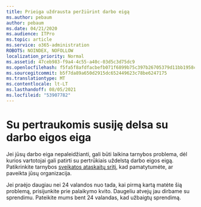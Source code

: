 ```yaml
---
title: Prieiga uždrausta peržiūrint darbo eigą
ms.author: pebaum
author: pebaum
ms.date: 04/21/2020
ms.audience: ITPro
ms.topic: article
ms.service: o365-administration
ROBOTS: NOINDEX, NOFOLLOW
localization_priority: Normal
ms.assetid: 47ceb983-f9a4-4c55-a40c-03d5c3d75dc9
ms.openlocfilehash: f5fa5f8afdfacbefb071f6899b75c397b26705379d11bb1958c3d7f7be499b1f
ms.sourcegitcommit: b5f7da89a650d2915dc652449623c78be6247175
ms.translationtype: MT
ms.contentlocale: lt-LT
ms.lasthandoff: 08/05/2021
ms.locfileid: "53907782"
---
```

# <a name="intermittent-delays-with-workflow-progress"></a>Su pertraukomis susiję delsa su darbo eigos eiga

Jei jūsų darbo eiga nepaleidžianti, gali būti laikina tarnybos problema, dėl kurios vartotojai gali patirti su pertrūkiais uždelstą darbo eigos eigą. Patikrinkite tarnybos [sveikatos ataskaitų sritį,](https://admin.microsoft.com/AdminPortal/Home#/servicehealth) kad pamatytumėte, ar paveikta jūsų organizacija. 

Jei praėjo daugiau nei 24 valandos nuo tada, kai pirmą kartą matėte šią problemą, prisijunkite prie palaikymo kvito. Daugeliu atvejų jau dirbame su sprendimu. Pateikite mums bent 24 valandas, kad užbaigtų sprendimą.


  

